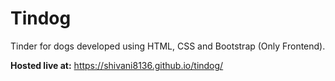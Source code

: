 # Tindog

Tinder for dogs developed using HTML, CSS and Bootstrap (Only Frontend).

**Hosted live at:** https://shivani8136.github.io/tindog/

